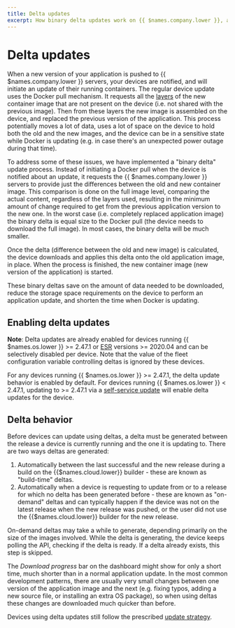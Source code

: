 ```yaml
---
title: Delta updates
excerpt: How binary delta updates work on {{ $names.company.lower }}, and how to enable it for your applications
---
```


# Delta updates

When a new version of your application is pushed to {{ $names.company.lower }} servers, your devices are notified, and will initiate an update of their running containers. The regular device update uses the Docker pull mechanism. It requests all the [layers](https://docs.docker.com/engine/userguide/storagedriver/imagesandcontainers/#/images-and-layers) of the new container image that are not present on the device (i.e. not shared with the previous image). Then from these layers the new image is assembled on the device, and replaced the previous version of the application. This process potentially moves a lot of data, uses a lot of space on the device to hold both the old and the new images, and the device can be in a sensitive state while Docker is updating (e.g. in case there's an unexpected power outage during that time).

To address some of these issues, we have implemented a "binary delta" update process. Instead of initiating a Docker pull when the device is notified about an update, it requests the {{ $names.company.lower }} servers to provide just the differences between the old and new container image. This comparison is done on the full image level, comparing the actual content, regardless of the layers used, resulting in the minimum amount of change required to get from the previous application version to the new one. In the worst case (i.e. completely replaced application image) the binary delta is equal size to the Docker pull (the device needs to download the full image). In most cases, the binary delta will be much smaller.

Once the delta (difference between the old and new image) is calculated, the device downloads and applies this delta onto the old application image, in place. When the process is finished, the new container image (new version of the application) is started.

These binary deltas save on the amount of data needed to be downloaded, reduce the storage space requirements on the device to perform an application update, and shorten the time when Docker is updating.

## Enabling delta updates

__Note__: Delta updates are already enabled for devices running {{ $names.os.lower }} >= 2.47.1 or [ESR](esr) versions >= 2020.04 and can be selectively disabled per device. Note that the value of the fleet configuration variable controlling deltas is ignored by these devices.

For any devices running {{ $names.os.lower }} >= 2.47.1, the delta update behavior is enabled by default. For devices running {{ $names.os.lower }} < 2.47.1, updating to >= 2.47.1 via a [self-service update][self-service-update] will enable delta updates for the device.

## Delta behavior

Before devices can update using deltas, a delta must be generated between the release a device is currently running and the one it is updating to. There are two ways deltas are generated:

1. Automatically between the last successful and the new release during a build on the {{$names.cloud.lower}} builder - these are known as "build-time" deltas.
2. Automatically when a device is requesting to update from or to a release for which no delta has been generated before - these are known as "on-demand" deltas and can typically happen if the device was not on the latest release when the new release was pushed, or the user did not use the {{$names.cloud.lower}} builder for the new release.

On-demand deltas may take a while to generate, depending primarily on the size of the images involved. While the delta is generating, the device keeps polling the API, checking if the delta is ready. If a delta already exists, this step is skipped.

The *Download progress* bar on the dashboard might show for only a short time, much shorter than in a normal application update. In the most common development patterns, there are usually very small changes between one version of the application image and the next (e.g. fixing typos, adding a new source file, or installing an extra OS package), so when using deltas these changes are downloaded much quicker than before.

Devices using delta updates still follow the prescribed [update strategy](update-strategies).

[esr]:/reference/OS/extended-support-release/
[self-service-update]:/reference/OS/updates/self-service/
[update-strategies]:/learn/deploy/release-strategy/update-strategies/
